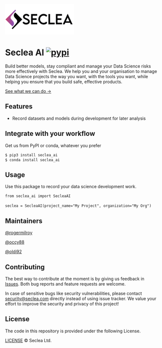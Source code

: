 <picture><source srcset="https://github.com/seclea/seclea_ai/raw/dev/docs/media/logos/logo-dark.png" media="(prefers-color-scheme: dark)"><img src="https://github.com/seclea/seclea_ai/raw/dev/docs/media/logos/logo-light.png#gh-light-mode-only" height="100" alt="Seclea"><span style="display: none"><img alt="Seclea" src="https://github.com/seclea/seclea_ai/raw/dev/docs/media/logo-dark.png#gh-dark-mode-only" height="100"></span></picture>

# Seclea AI [![pypi](https://img.shields.io/pypi/v/seclea-ai.svg)](https://pypi.python.org/pypi/seclea-ai)

[comment]: <> (# ![Build status]&#40;https://github.com/seclea/seclea_ai/actions/workflows/unit_test.yml/badge.svg?branch=dev&#41;)

Build better models, stay compliant and manage your Data Science risks more effectively with Seclea.
We help you and your organisation to manage Data Science projects the way you want, with the tools you want, while helping
you ensure that you build safe, effective products.

[See what we can do →](https://seclea.com)

## Features

- Record datasets and models during development for later analysis

## Integrate with your workflow

Get us from PyPI or conda, whatever you prefer

```shell
$ pip3 install seclea_ai
$ conda install seclea_ai
```

## Usage

Use this package to record your data science development work.

```
from seclea_ai import SecleaAI

seclea = SecleaAI(project_name="My Project", organization="My Org")
```

## Maintainers

[@rogermilroy](https://github.com/rogermilroy)

[@occy88](https://github.com/occy88)

[@oldi92](https://github.com/oldi92)

## Contributing

The best way to contribute at the moment is by giving us feedback in [Issues](https://github.com/seclea/seclea_ai/issues).
Both bug reports and feature requests are welcome.

In case of sensitive bugs like security vulnerabilities, please contact
security@seclea.com directly instead of using issue tracker. We value your effort
to improve the security and privacy of this project!

## License

The code in this repository is provided under the following License.

[LICENSE](https://github.com/seclea/seclea_ai/blob/dev/LICENSE.txt) © Seclea Ltd.
